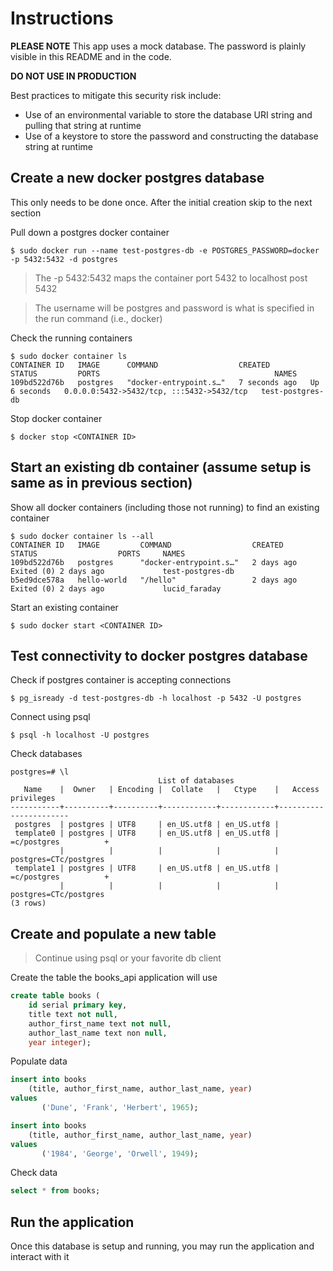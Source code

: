 # Instructions
**PLEASE NOTE** This app uses a mock database. The password is plainly visible in this README and in the code. 

**DO NOT USE IN PRODUCTION** 

Best practices to mitigate this security risk include:
- Use of an environmental variable to store the database URI string and pulling that string at runtime
- Use of a keystore to store the password and constructing the database string at runtime 

## Create a new docker postgres database
This only needs to be done once. After the initial creation skip to the next section

Pull down a postgres docker container
```console
$ sudo docker run --name test-postgres-db -e POSTGRES_PASSWORD=docker -p 5432:5432 -d postgres
```

> The -p 5432:5432 maps the container port 5432 to localhost post 5432

> The username will be postgres and password is what is specified in the run command (i.e., docker)

Check the running containers
```console
$ sudo docker container ls
CONTAINER ID   IMAGE      COMMAND                  CREATED         STATUS         PORTS                                       NAMES
109bd522d76b   postgres   "docker-entrypoint.s…"   7 seconds ago   Up 6 seconds   0.0.0.0:5432->5432/tcp, :::5432->5432/tcp   test-postgres-db
```

Stop docker container
```console
$ docker stop <CONTAINER ID>
```

## Start an existing db container (assume setup is same as in previous section)

Show all docker containers (including those not running) to find an existing container
```console
$ sudo docker container ls --all
CONTAINER ID   IMAGE         COMMAND                  CREATED      STATUS                  PORTS     NAMES
109bd522d76b   postgres      "docker-entrypoint.s…"   2 days ago   Exited (0) 2 days ago             test-postgres-db
b5ed9dce578a   hello-world   "/hello"                 2 days ago   Exited (0) 2 days ago             lucid_faraday
```

Start an existing container
```console
$ sudo docker start <CONTAINER ID>
```

## Test connectivity to docker postgres database

Check if postgres container is accepting connections
```console
$ pg_isready -d test-postgres-db -h localhost -p 5432 -U postgres
```

Connect using psql
```console
$ psql -h localhost -U postgres
```

Check databases
```console
postgres=# \l
                                 List of databases
   Name    |  Owner   | Encoding |  Collate   |   Ctype    |   Access privileges   
-----------+----------+----------+------------+------------+-----------------------
 postgres  | postgres | UTF8     | en_US.utf8 | en_US.utf8 | 
 template0 | postgres | UTF8     | en_US.utf8 | en_US.utf8 | =c/postgres          +
           |          |          |            |            | postgres=CTc/postgres
 template1 | postgres | UTF8     | en_US.utf8 | en_US.utf8 | =c/postgres          +
           |          |          |            |            | postgres=CTc/postgres
(3 rows)
```

## Create and populate a new table
> Continue using psql or your favorite db client

Create the table the books_api application will use

```sql
create table books (
    id serial primary key, 
    title text not null, 
    author_first_name text not null, 
    author_last_name text non null, 
    year integer);
```

Populate data
```sql
insert into books
    (title, author_first_name, author_last_name, year)
values
       ('Dune', 'Frank', 'Herbert', 1965);

insert into books
    (title, author_first_name, author_last_name, year)
values
       ('1984', 'George', 'Orwell', 1949);
```

Check data
```sql
select * from books;
```

## Run the application
Once this database is setup and running, you may run the application and 
interact with it





